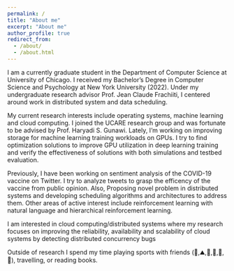 ```yaml
---
permalink: /
title: "About me"
excerpt: "About me"
author_profile: true
redirect_from: 
  - /about/
  - /about.html
---
```


I am a currently graduate student in the Department of Computer Science at University of Chicago. I received my Bachelor’s Degree in Computer Science and Psychology at New York University (2022). Under my undergraduate research advisor Prof. Jean Claude Frachiiti, I centered around work in distributed system and data scheduling.

My current research interests include operating systems, machine learning and cloud computing. I joined the UCARE research group and was fortunate to be advised by Prof. Haryadi S. Gunawi. Lately, I’m working on improving storage for machine learning training workloads on GPUs. I try to find optimization solutions to improve GPU utilization in deep learning training and verify the effectiveness of solutions with both simulations and testbed evaluation. 

Previously, I have been working on sentiment analysis of the COVID-19 vaccine on Twitter. I try to analyze tweets to grasp the efficency of the vaccine from public opinion. Also, Proposing novel problem in distributed systems and developing scheduling algorithms and architectures to address them. Other areas of active interest include reinforcement learning with natural language and hierarchical reinforcement learning.

I am interested in cloud computing/distributed systems where my research focuses on improving the reliability, availability and scalability of cloud systems by detecting distributed concurrency bugs

Outside of research I spend my time playing sports with friends (🎿,⛰️,🏸,🏀,🏐,🏃), travelling, or reading books.
